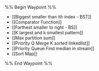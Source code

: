 %% Begin Waypoint %%
- [[Biggest smaller than ith index - BST]]
- [[Comparator Function]]
- [[Farthest smaller to right - BS]]
- [[K largest and k smallest pattern]]
- [[Max partition sum]]
- [[Priority Q Merge K sorted linkedlist]]
- [[Priority Queue Find median in stream]]
- [[Sort Map]]

%% End Waypoint %%